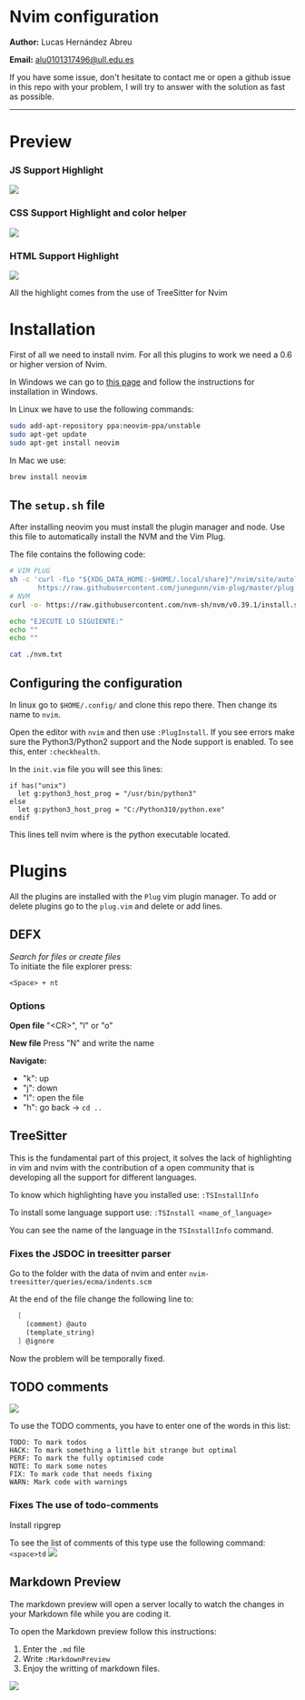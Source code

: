 # Nvim configuration
**Author:** Lucas Hernández Abreu

**Email:** alu0101317496@ull.edu.es

If you have some issue, don't hesitate to contact me or open a github issue in this repo with your problem, I will try 
to answer with the solution as fast as possible.

----

# Preview
### JS Support Highlight
![](./img/Prev1.png)
### CSS Support Highlight and color helper
![](./img/Prev2.png)
### HTML Support Highlight
![](./img/Prev3.png)

All the highlight comes from the use of TreeSitter for Nvim

# Installation

First of all we need to install nvim. For all this plugins to work we need a 0.6 or higher version of Nvim.

In Windows we can go to
[this page](https://github.com/neovim/neovim/wiki/Installing-Neovim) and follow the instructions for installation in Windows.

In Linux we have to use the following commands:
```bash
sudo add-apt-repository ppa:neovim-ppa/unstable
sudo apt-get update
sudo apt-get install neovim
```
In Mac we use:
```bash
brew install neovim
```

## The `setup.sh` file

After installing neovim you must install the plugin manager and node.
Use this file to automatically install the NVM and the Vim Plug.

The file contains the following code: 
```bash
# VIM PLUG
sh -c 'curl -fLo "${XDG_DATA_HOME:-$HOME/.local/share}"/nvim/site/autoload/plug.vim --create-dirs \
       https://raw.githubusercontent.com/junegunn/vim-plug/master/plug.vim'
# NVM
curl -o- https://raw.githubusercontent.com/nvm-sh/nvm/v0.39.1/install.sh | bash

echo "EJECUTE LO SIGUIENTE:"
echo ""
echo ""

cat ./nvm.txt
```

## Configuring the configuration

In linux go to `$HOME/.config/` and clone this repo there. Then change its name to `nvim`.

Open the editor with `nvim` and then use `:PlugInstall`.
If you see errors make sure the Python3/Python2 support and the Node support is enabled. To see this, enter `:checkhealth`.

In the `init.vim` file you will see this lines:

```vim
if has("unix")
  let g:python3_host_prog = "/usr/bin/python3"
else
  let g:python3_host_prog = "C:/Python310/python.exe"
endif
```

This lines tell nvim where is the python executable located.

# Plugins
All the plugins are installed with the `Plug` vim plugin manager. To add or delete plugins
go to the `plug.vim` and delete or add lines.
## DEFX
*Search for files or create files*
<br>
To initiate the file explorer press:
```vim
<Space> + nt
```
### Options
**Open file**
"\<CR\>", "l" or "o"

**New file**
Press "N" and write the name

**Navigate:**
- "k": up
- "j": down
- "l": open the file
- "h": go back -> `cd ..`


## TreeSitter

This is the fundamental part of this project, it solves the lack of highlighting in vim and nvim with the 
contribution of a open community that is developing all the support for different languages.

To know which highlighting have you installed use: `:TSInstallInfo`

To install some language support use: `:TSInstall <name_of_language>`

You can see the name of the language in the `TSInstallInfo` command.

### Fixes the JSDOC in treesitter parser

Go to the folder with the data of nvim and enter `nvim-treesitter/queries/ecma/indents.scm`

At the end of the file change the following line to:
```scm
  [
    (comment) @auto 
    (template_string)
  ] @ignore
```

Now the problem will be temporally fixed.

## TODO comments
![](./img/TODO1.png)

To use the TODO comments, you have to enter one of the words in this list:
```
TODO: To mark todos
HACK: To mark something a little bit strange but optimal
PERF: To mark the fully optimised code
NOTE: To mark some notes
FIX: To mark code that needs fixing
WARN: Mark code with warnings
```

### Fixes The use of todo-comments

Install ripgrep

To see the list of comments of this type use the following command:
`<space>td`
![](./img/TODO2.png)

## Markdown Preview

The markdown preview will open a server locally to watch the changes in your Markdown file while you are coding it.

To open the Markdown preview follow this instructions:
1. Enter the `.md` file
2. Write `:MarkdownPreview`
3. Enjoy the writting of markdown files.

![](./img/MDPreview.gif)

